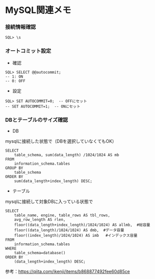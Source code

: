 # MySQL関連メモ

### 接続情報確認

```
SQL> \s
```

### オートコミット設定

- 確認

```
SQL> SELECT @@autocommit;
-- 1: ON
-- 0: OFF

```

- 設定

```
SQL> SET AUTOCOMMIT=0;  -- OFFにセット
-- SET AUTOCOMMIT=1;  -- ONにセット
```

### DBとテーブルのサイズ確認
- DB

mysqlに接続した状態で（DBを選択していなくてもOK）
```
SELECT 
    table_schema, sum(data_length) /1024/1024 AS mb 
FROM 
    information_schema.tables  
GROUP BY 
    table_schema 
ORDER BY       
    sum(data_length+index_length) DESC;
```

- テーブル

mysqlに接続して対象DBに入っている状態で
```
SELECT  
    table_name, engine, table_rows AS tbl_rows,
    avg_row_length AS rlen,  
    floor((data_length+index_length)/1024/1024) AS allmb,  #総容量
    floor((data_length)/1024/1024) AS dmb,  #データ容量
    floor((index_length)/1024/1024) AS imb   #インデックス容量
FROM 
    information_schema.tables  
WHERE
    table_schema=database()  
ORDER BY
    (data_length+index_length) DESC;
```
参考：https://qiita.com/ikenji/items/b868877492fee60d85ce
